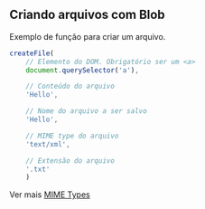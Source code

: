 ## Criando arquivos com Blob

Exemplo de função para criar um arquivo.

```javascript
createFile(
    // Elemento do DOM. Obrigatório ser um <a>
    document.querySelector('a'),

    // Conteúdo do arquivo
    'Hello',

    // Nome do arquivo a ser salvo
    'Hello',

    // MIME type do arquivo
    'text/xml',

    // Extensão do arquivo
    '.txt'
    )
```

Ver mais [MIME Types](https://developer.mozilla.org/en-US/docs/Web/HTTP/Basics_of_HTTP/MIME_types/Complete_list_of_MIME_types)